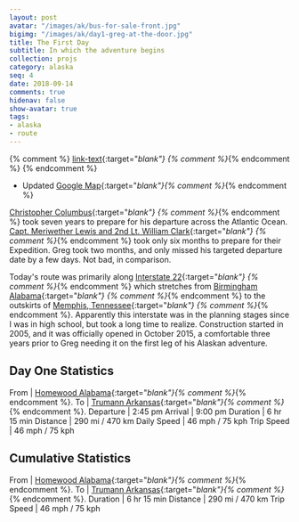 ```yaml
---
layout: post
avatar: "/images/ak/bus-for-sale-front.jpg"
bigimg: "/images/ak/day1-greg-at-the-door.jpg"
title: The First Day
subtitle: In which the adventure begins
collection: projs
category: alaska
seq: 4
date: 2018-09-14
comments: true
hidenav: false
show-avatar: true
tags:
- alaska
- route
---
```


{% comment %}
[link-text](link-url){:target="_blank"}
{% comment %}_{% endcomment %}
{% endcomment %}

* Updated [Google Map](https://drive.google.com/open?id=1QToP1iDFNB0dEk8pjlkAVyIr8ThzeEdh&usp=sharing){:target="_blank"}{% comment %}_{% endcomment %}


[Christopher Columbus](https://en.wikipedia.org/wiki/Christopher_Columbus){:target="_blank"} {% comment %}_{% endcomment %}
took seven years to prepare for his departure across the Atlantic Ocean.
[Capt. Meriwether Lewis and 2nd Lt. William Clark](https://en.wikipedia.org/wiki/Lewis_and_Clark_Expedition){:target="_blank"} {% comment %}_{% endcomment %}
took only six months to prepare for their Expedition.
Greg took two months, and only missed his targeted departure date by a few days.
Not bad, in comparison.

Today's route was primarily along [Interstate 22](https://en.wikipedia.org/wiki/Interstate_22){:target="_blank"} {% comment %}_{% endcomment %}
which stretches from [Birmingham Alabama](https://en.wikipedia.org/wiki/Birmingham,_Alabama){:target="_blank"} {% comment %}_{% endcomment %}
to the outskirts of
[Memphis, Tennessee](https://en.wikipedia.org/wiki/Memphis,_Tennessee){:target="_blank"} {% comment %}_{% endcomment %}.
Apparently this interstate was in the planning stages since I was in high school, but
took a long time to realize.  Construction started in 2005, and it was officially opened
in October 2015, a comfortable three years prior to Greg needing it on the first leg of 
his Alaskan adventure.


## Day One Statistics

From | [Homewood Alabama](https://en.wikipedia.org/wiki/Homewood,_Alabama){:target="_blank"}{% comment %}_{% endcomment %}.
To | [Trumann Arkansas](https://en.wikipedia.org/wiki/Trumann,_Arkansas){:target="_blank"}{% comment %}_{% endcomment %}.
Departure | 2:45 pm 
Arrival | 9:00 pm 
Duration | 6 hr 15 min 
Distance | 290 mi / 470 km
Daily Speed | 46 mph / 75 kph
Trip Speed | 46 mph / 75 kph

## Cumulative Statistics

From | [Homewood Alabama](https://en.wikipedia.org/wiki/Homewood,_Alabama){:target="_blank"}{% comment %}_{% endcomment %}.
To | [Trumann Arkansas](https://en.wikipedia.org/wiki/Trumann,_Arkansas){:target="_blank"}{% comment %}_{% endcomment %}.
Duration | 6 hr 15 min 
Distance | 290 mi / 470 km
Trip Speed | 46 mph / 75 kph

